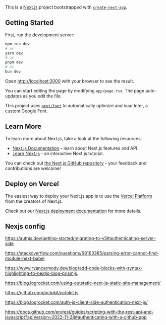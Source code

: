This is a [Next.js](https://nextjs.org/) project bootstrapped with [`create-next-app`](https://github.com/vercel/next.js/tree/canary/packages/create-next-app).

## Getting Started

First, run the development server:

```bash
npm run dev
# or
yarn dev
# or
pnpm dev
# or
bun dev
```

Open [http://localhost:3000](http://localhost:3000) with your browser to see the result.

You can start editing the page by modifying `app/page.tsx`. The page auto-updates as you edit the file.

This project uses [`next/font`](https://nextjs.org/docs/basic-features/font-optimization) to automatically optimize and load Inter, a custom Google Font.

## Learn More

To learn more about Next.js, take a look at the following resources:

- [Next.js Documentation](https://nextjs.org/docs) - learn about Next.js features and API.
- [Learn Next.js](https://nextjs.org/learn) - an interactive Next.js tutorial.

You can check out [the Next.js GitHub repository](https://github.com/vercel/next.js/) - your feedback and contributions are welcome!

## Deploy on Vercel

The easiest way to deploy your Next.js app is to use the [Vercel Platform](https://vercel.com/new?utm_medium=default-template&filter=next.js&utm_source=create-next-app&utm_campaign=create-next-app-readme) from the creators of Next.js.

Check out our [Next.js deployment documentation](https://nextjs.org/docs/deployment) for more details.


## Nexjs config

https://authjs.dev/getting-started/migrating-to-v5#authenticating-server-side

https://stackoverflow.com/questions/68163385/parsing-error-cannot-find-module-next-babel

https://www.ryancarmody.dev/blog/add-code-blocks-with-syntax-highlighting-to-nextjs-blog-prismjs.

https://blog.logrocket.com/using-outstatic-next-js-static-site-management/

https://github.com/octokit/octokit.js

https://blog.logrocket.com/auth-js-client-side-authentication-next-js/

https://docs.github.com/en/rest/guides/scripting-with-the-rest-api-and-javascript?apiVersion=2022-11-28#authenticating-with-a-github-app